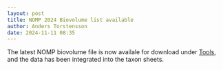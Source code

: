 ```yaml
---
layout: post
title: NOMP 2024 Biovolume list available
author: Anders Torstensson
date: 2024-11-11 08:35
---
```

The latest NOMP biovolume file is now availale for download under [Tools](/biovolume-lists/), and the data has been integrated into the taxon sheets.
